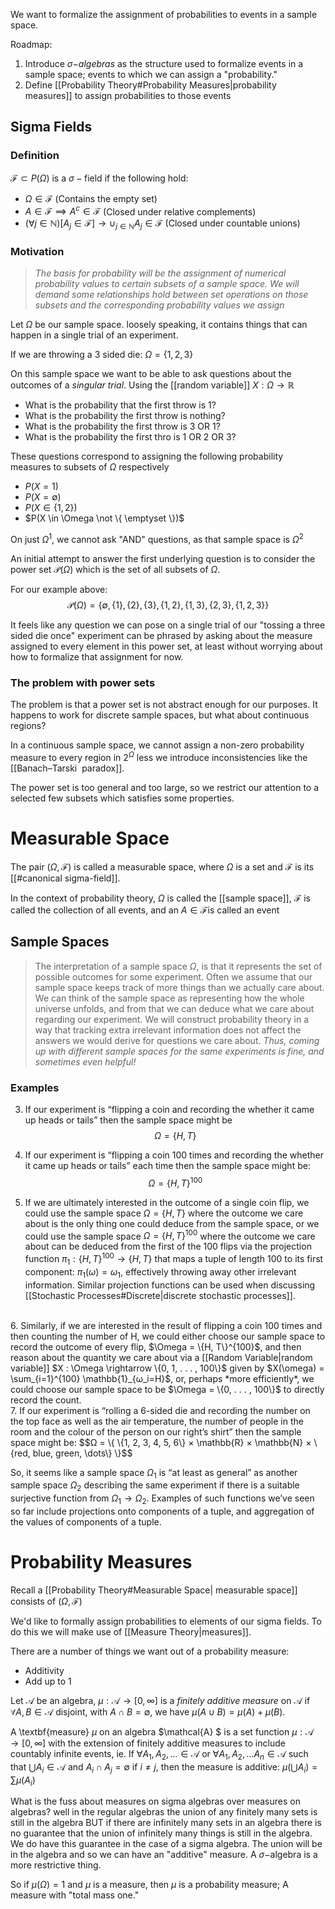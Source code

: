 
We want to formalize the assignment of probabilities to events in a sample space. 

Roadmap:
1. Introduce $\sigma-$*algebras* as the structure used to formalize events in a sample space; events to which we can assign a "probability."
2. Define [[Probability Theory#Probability Measures|probability measures]] to assign probabilities to those events 
## Sigma Fields 

### Definition

$\mathcal{F} \subset P(\Omega)$ is a $\sigma-\text{field}$ if the following hold:
*  $\Omega \in \mathcal{F}$ (Contains the empty set)
*  $A \in \mathcal{F} \implies A^c \in \mathcal{F}$ (Closed under relative complements)
* $(\forall j \in \mathbb{N})[ A_j  \in \mathcal{F}] \rightarrow \cup_{j \in \mathbb{N}} A_j \in \mathcal{F}$ (Closed under countable unions)

### Motivation

> *The basis for probability will be the assignment of numerical probability values to certain subsets of a sample space. We will demand some relationships hold between set operations on those subsets and the corresponding probability values we assign*

Let $\Omega$ be our sample space. loosely speaking, it contains things that can happen in a single trial of an experiment. 

If we are throwing a 3 sided die: $\Omega = \{1,2,3\}$

On this sample space we want to be able to ask questions about the outcomes of a *singular trial*. Using the [[random variable]] $X : \Omega \rightarrow \mathbb{R}$

* What is the probability that the first throw is 1? 
* What is the probability the first throw is nothing?
* What is the probability the first throw is 3 OR 1?
* What is the probability the first thro is 1 OR 2 OR 3?

These questions correspond to assigning the following probability measures to subsets of $\Omega$ respectively
 * $P(X=1)$ 
 * $P(X=\emptyset)$ 
 * $P(X \in \{1, 2\})$ 
 * $P(X \in \Omega \not \{ \emptyset \})$ 

On just $\Omega^1$, we cannot ask "AND" questions, as that sample space is $\Omega^2$


An initial attempt to answer the first underlying question is to consider the power set $\mathcal{P}(\Omega)$ which is the set of all subsets of $\Omega$. 

For our example above:
$$\mathcal{P}(\Omega) = \{ \emptyset, \{1\}, \{2\},\{3\},\{1,2\},\{1,3\},\{2,3\}, \{1,2,3\} \}$$

It feels like any question we can pose on a single trial of our "tossing a three sided die once" experiment can be phrased by asking about the measure assigned to every element in this power set, at least without worrying about how to formalize that assignment for now. 

### The problem with power sets
The problem is that a power set is not abstract enough for our purposes. It happens to work for discrete sample spaces, but what about continuous regions?   

 In a continuous sample space, we cannot assign a non-zero probability measure to every  region in $2^\Omega$ less we introduce inconsistencies like the [[Banach–Tarski  paradox]].

 The power set is too general and too large, so we restrict our attention to a selected few subsets which satisfies some properties. 



# Measurable Space
The pair $(\Omega, \mathcal{F})$ is called a measurable space, where $\Omega$ is a set and $\mathcal{F}$ is its [[#canonical sigma-field]]. 

In the context of probability theory, $\Omega$ is called the [[sample space]], $\mathcal{F}$ is called the collection of all events, and an $A \in \mathcal{F}$is called an event

## Sample Spaces
> The interpretation of a sample space $\Omega$, is that it represents the set of possible outcomes for some experiment. Often we assume that our sample space keeps track of more things than we actually care about. We can think of the sample space as representing how the whole universe unfolds, and from that we can deduce what we care about regarding our experiment. We will construct probability theory in a way that tracking extra irrelevant information does not affect the answers we would derive for questions we care about. *Thus, coming up with different sample spaces for the same experiments is fine, and sometimes even helpful!*

### Examples

3. If our experiment is “flipping a coin and recording the whether it came up heads or tails” then the sample space might be 
$$Ω = \{H, T\}$$

4. If our experiment is “flipping a coin 100 times and recording the whether it came up heads or tails” each time then the sample space might be:
$$\Omega = \{H, T\}^{100}$$

5. If we are ultimately interested in the outcome of a single coin flip, we could use the sample space $Ω = \{H, T\}$ where the outcome we care about is the only thing one could deduce from the sample space, or we could use the sample space $\Omega = \{H, T\}^{100}$ where the outcome we care about can be deduced from the first of the 100 flips via the projection function $π_1 : \{H, T\}^{100} \rightarrow \{H, T\}$ that maps a tuple of length 100 to its first component: $π_1(ω) = ω_1$, effectively throwing away other irrelevant information. Similar projection functions can be used when discussing [[Stochastic Processes#Discrete|discrete stochastic processes]].
<br>
6. Similarly, if we are interested in the result of flipping a coin 100 times and then counting the number of H, we could either choose our sample space to record the outcome of every flip, $\Omega = \{H, T\}^{100}$, and then reason about the quantity we care about via a [[Random Variable|random variable]] $X : \Omega \rightarrow \{0, 1, . . . , 100\}$ given by $X(\omega) = \sum_{i=1}^{100} \mathbb{1}_{ω_i=H}$, or, perhaps *more efficiently*, we could choose our sample space to be $\Omega = \{0, . . . , 100\}$ to directly record the count.
<br>
7. If our experiment is “rolling a 6-sided die and recording the number on the top face as well as the air temperature, the number of people in the room and the colour of the person on our right’s shirt” then the sample space might be:
$$Ω = \{ \{1, 2, 3, 4, 5, 6\} × \mathbb{R} × \mathbb{N} × \{red, blue, green, \dots\} \}$$

So, it seems like a sample space $\Omega_1$ is “at least as general” as another sample space $\Omega_2$
describing the same experiment if there is a suitable surjective function from $\Omega_1 → \Omega_2$.
Examples of such functions we’ve seen so far include projections onto components of a tuple, and aggregation of the values of components of a tuple.

# Probability Measures
Recall a [[Probability Theory#Measurable Space| measurable space]] consists of $(\Omega, \mathcal{F})$ 

We'd like to formally assign probabilities to elements of our sigma fields. To do this we will make use of [[Measure Theory|measures]].

There are a number of things we want out of a probability measure:
* Additivity 
* Add up to 1


Let $\mathcal{A}$ be an algebra, $\mu : \mathcal{A} \rightarrow [0, \infty]$ is a *finitely additive measure* on $\mathcal{A}$ if $\forall A, B \in \mathcal{A}$ disjoint, with  $A \cap B = \emptyset$, we have $\mu (A \cup B) = \mu (A) + \mu(B)$. 


A \textbf{measure} $\mu$ on an algebra $\mathcal{A} $ is a set function $\mu: \mathcal{A} \rightarrow [0,\infty]$ with the extension of finitely additive measures to include countably infinite events, ie. If $\forall A_1, A_2, \dots \in \mathcal{A}$ or $\forall A_1, A_2, \dots A_n \in \mathcal{A}$ such that $\bigcup A_i \in \mathcal{A}$ and $A_i \cap A_j = \emptyset$ if $i \neq j$, then the measure is additive: $\mu(\bigcup A_i) = \sum \mu(A_i)$
  

What is the fuss about measures on sigma algebras over measures on algebras? well in the regular algebras the union of any finitely many sets is still in the algebra BUT if there are infinitely many sets in an algebra there is no guarantee that the union of infinitely many things is still in the algebra. We do have this guarantee in the case of a sigma algebra. The union will be in the algebra and so we can have an "additive" measure. A $\sigma-$algebra is a more restrictive thing.  
  
  
So if $\mu(\Omega) = 1$ and $\mu$ is a measure, then $\mu$ is a probability measure; A measure with "total mass one."

  

  